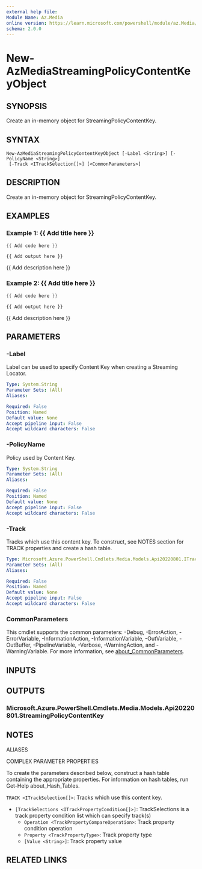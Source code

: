 ```yaml
---
external help file:
Module Name: Az.Media
online version: https://learn.microsoft.com/powershell/module/az.Media/new-AzMediaStreamingPolicyContentKeyObject
schema: 2.0.0
---
```


# New-AzMediaStreamingPolicyContentKeyObject

## SYNOPSIS
Create an in-memory object for StreamingPolicyContentKey.

## SYNTAX

```
New-AzMediaStreamingPolicyContentKeyObject [-Label <String>] [-PolicyName <String>]
 [-Track <ITrackSelection[]>] [<CommonParameters>]
```

## DESCRIPTION
Create an in-memory object for StreamingPolicyContentKey.

## EXAMPLES

### Example 1: {{ Add title here }}
```powershell
{{ Add code here }}
```

```output
{{ Add output here }}
```

{{ Add description here }}

### Example 2: {{ Add title here }}
```powershell
{{ Add code here }}
```

```output
{{ Add output here }}
```

{{ Add description here }}

## PARAMETERS

### -Label
Label can be used to specify Content Key when creating a Streaming Locator.

```yaml
Type: System.String
Parameter Sets: (All)
Aliases:

Required: False
Position: Named
Default value: None
Accept pipeline input: False
Accept wildcard characters: False
```

### -PolicyName
Policy used by Content Key.

```yaml
Type: System.String
Parameter Sets: (All)
Aliases:

Required: False
Position: Named
Default value: None
Accept pipeline input: False
Accept wildcard characters: False
```

### -Track
Tracks which use this content key.
To construct, see NOTES section for TRACK properties and create a hash table.

```yaml
Type: Microsoft.Azure.PowerShell.Cmdlets.Media.Models.Api20220801.ITrackSelection[]
Parameter Sets: (All)
Aliases:

Required: False
Position: Named
Default value: None
Accept pipeline input: False
Accept wildcard characters: False
```

### CommonParameters
This cmdlet supports the common parameters: -Debug, -ErrorAction, -ErrorVariable, -InformationAction, -InformationVariable, -OutVariable, -OutBuffer, -PipelineVariable, -Verbose, -WarningAction, and -WarningVariable. For more information, see [about_CommonParameters](http://go.microsoft.com/fwlink/?LinkID=113216).

## INPUTS

## OUTPUTS

### Microsoft.Azure.PowerShell.Cmdlets.Media.Models.Api20220801.StreamingPolicyContentKey

## NOTES

ALIASES

COMPLEX PARAMETER PROPERTIES

To create the parameters described below, construct a hash table containing the appropriate properties. For information on hash tables, run Get-Help about_Hash_Tables.


`TRACK <ITrackSelection[]>`: Tracks which use this content key.
  - `[TrackSelections <ITrackPropertyCondition[]>]`: TrackSelections is a track property condition list which can specify track(s)
    - `Operation <TrackPropertyCompareOperation>`: Track property condition operation
    - `Property <TrackPropertyType>`: Track property type
    - `[Value <String>]`: Track property value

## RELATED LINKS

